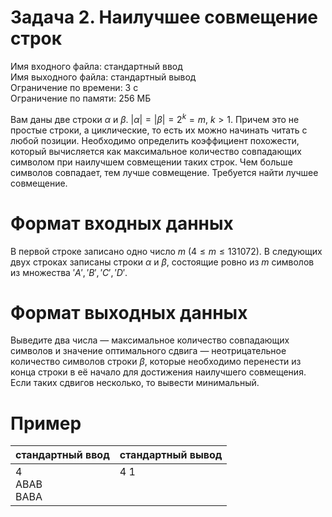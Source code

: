 # Задача 2. Наилучшее совмещение строк
Имя входного файла: стандартный ввод  
Имя выходного файла: стандартный вывод  
Ограничение по времени: 3 с  
Ограничение по памяти: 256 МБ
        
Вам даны две строки $\alpha$ и $\beta$. $|\alpha| = |\beta| = 2^{k} = m,\ k > 1$. Причем это не простые строки, а циклические, то есть их можно начинать читать с любой позиции. Необходимо определить коэффициент похожести, который вычисляется как максимальное количество совпадающих символом при наилучшем совмещении таких строк. Чем больше символов совпадает, тем лучше совмещение. Требуется найти лучшее совмещение.

# Формат входных данных
В первой строке записано одно число $m\ (4 \le m \le 131072)$. В следующих двух строках записаны строки $\alpha$ и $\beta$, состоящие ровно из $m$ символов из множества ${'A', 'B', 'C', 'D'}$.

# Формат выходных данных
Выведите два числа — максимальное количество совпадающих символов и значение оптимального сдвига — неотрицательное количество символов строки $\beta$, которые необходимо перенести из конца строки в её начало для достижения наилучшего совмещения. Если таких сдвигов несколько, то вывести минимальный.

# Пример
<table>
    <thead>
        <tr>
            <th align="center">стандартный ввод</th>
            <th align="center">стандартный вывод</th>
        </tr>
    </thead>
    <tbody>
        <tr>
            <td>4<br>
                ABAB<br>
                BABA
            </td>
            <td valign="top">4 1</td>
        </tr>
    </tbody>
</table>